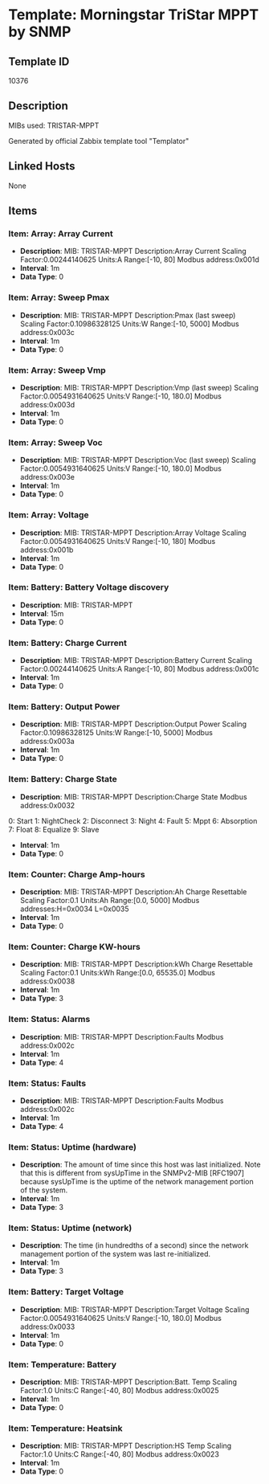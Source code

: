 # Template: Morningstar TriStar MPPT by SNMP

## Template ID
10376

## Description
MIBs used:
TRISTAR-MPPT

Generated by official Zabbix template tool "Templator"

## Linked Hosts
None

## Items

### Item: Array: Array Current
- **Description**: MIB: TRISTAR-MPPT
Description:Array Current
Scaling Factor:0.00244140625
Units:A
Range:[-10, 80]
Modbus address:0x001d
- **Interval**: 1m
- **Data Type**: 0

### Item: Array: Sweep Pmax
- **Description**: MIB: TRISTAR-MPPT
Description:Pmax (last sweep)
Scaling Factor:0.10986328125
Units:W
Range:[-10, 5000]
Modbus address:0x003c
- **Interval**: 1m
- **Data Type**: 0

### Item: Array: Sweep Vmp
- **Description**: MIB: TRISTAR-MPPT
Description:Vmp (last sweep)
Scaling Factor:0.0054931640625
Units:V
Range:[-10, 180.0]
Modbus address:0x003d
- **Interval**: 1m
- **Data Type**: 0

### Item: Array: Sweep Voc
- **Description**: MIB: TRISTAR-MPPT
Description:Voc (last sweep)
Scaling Factor:0.0054931640625
Units:V
Range:[-10, 180.0]
Modbus address:0x003e
- **Interval**: 1m
- **Data Type**: 0

### Item: Array: Voltage
- **Description**: MIB: TRISTAR-MPPT
Description:Array Voltage
Scaling Factor:0.0054931640625
Units:V
Range:[-10, 180]
Modbus address:0x001b
- **Interval**: 1m
- **Data Type**: 0

### Item: Battery: Battery Voltage discovery
- **Description**: MIB: TRISTAR-MPPT
- **Interval**: 15m
- **Data Type**: 0

### Item: Battery: Charge Current
- **Description**: MIB: TRISTAR-MPPT
Description:Battery Current
Scaling Factor:0.00244140625
Units:A
Range:[-10, 80]
Modbus address:0x001c
- **Interval**: 1m
- **Data Type**: 0

### Item: Battery: Output Power
- **Description**: MIB: TRISTAR-MPPT
Description:Output Power
Scaling Factor:0.10986328125
Units:W
Range:[-10, 5000]
Modbus address:0x003a
- **Interval**: 1m
- **Data Type**: 0

### Item: Battery: Charge State
- **Description**: MIB: TRISTAR-MPPT
Description:Charge State
Modbus address:0x0032

0: Start
1: NightCheck
2: Disconnect
3: Night
4: Fault
5: Mppt
6: Absorption
7: Float
8: Equalize
9: Slave
- **Interval**: 1m
- **Data Type**: 0

### Item: Counter: Charge Amp-hours
- **Description**: MIB: TRISTAR-MPPT
Description:Ah Charge Resettable
Scaling Factor:0.1
Units:Ah
Range:[0.0, 5000]
Modbus addresses:H=0x0034 L=0x0035
- **Interval**: 1m
- **Data Type**: 0

### Item: Counter: Charge KW-hours
- **Description**: MIB: TRISTAR-MPPT
Description:kWh Charge Resettable
Scaling Factor:0.1
Units:kWh
Range:[0.0, 65535.0]
Modbus address:0x0038
- **Interval**: 1m
- **Data Type**: 3

### Item: Status: Alarms
- **Description**: MIB: TRISTAR-MPPT
Description:Faults
Modbus address:0x002c
- **Interval**: 1m
- **Data Type**: 4

### Item: Status: Faults
- **Description**: MIB: TRISTAR-MPPT
Description:Faults
Modbus address:0x002c
- **Interval**: 1m
- **Data Type**: 4

### Item: Status: Uptime (hardware)
- **Description**: The amount of time since this host was last initialized. Note that this is different from sysUpTime in the SNMPv2-MIB [RFC1907] because sysUpTime is the uptime of the network management portion of the system.
- **Interval**: 1m
- **Data Type**: 3

### Item: Status: Uptime (network)
- **Description**: The time (in hundredths of a second) since the network management portion of the system was last re-initialized.
- **Interval**: 1m
- **Data Type**: 3

### Item: Battery: Target Voltage
- **Description**: MIB: TRISTAR-MPPT
Description:Target Voltage
Scaling Factor:0.0054931640625
Units:V
Range:[-10, 180.0]
Modbus address:0x0033
- **Interval**: 1m
- **Data Type**: 0

### Item: Temperature: Battery
- **Description**: MIB: TRISTAR-MPPT
Description:Batt. Temp
Scaling Factor:1.0
Units:C
Range:[-40, 80]
Modbus address:0x0025
- **Interval**: 1m
- **Data Type**: 0

### Item: Temperature: Heatsink
- **Description**: MIB: TRISTAR-MPPT
Description:HS Temp
Scaling Factor:1.0
Units:C
Range:[-40, 80]
Modbus address:0x0023
- **Interval**: 1m
- **Data Type**: 0


